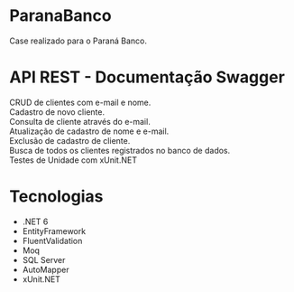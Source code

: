 # ParanaBanco

Case realizado para o Paraná Banco.

# API REST - Documentação Swagger
CRUD de clientes com e-mail e nome. 
<br>
Cadastro de novo cliente.
<br>
Consulta de cliente através do e-mail.
<br>
Atualização de cadastro de nome e e-mail.
<br>
Exclusão de cadastro de cliente.
<br>
Busca de todos os clientes registrados no banco de dados.
<br>
Testes de Unidade com xUnit.NET

# Tecnologias
* .NET 6
* EntityFramework
* FluentValidation
* Moq
* SQL Server
* AutoMapper
* xUnit.NET

